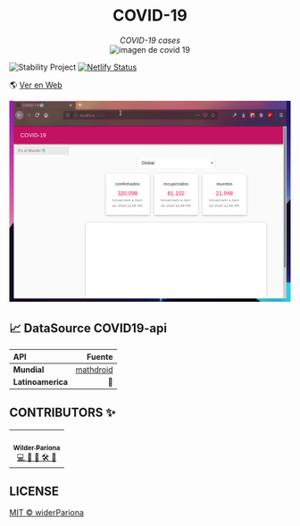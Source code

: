 <h1 align="center">COVID-19</h1>

<p align="center">
  <em>
    COVID-19 cases 
  </em>
  <br/>
  <img src="https://i.ibb.co/7QpKsCX/image.png" alt="imagen de covid 19">
  
</p>

![Stability Project][stability-image]
[![Netlify Status](https://api.netlify.com/api/v1/badges/c164d93e-cb80-41d9-9f90-5a37ba614114/deploy-status)](https://app.netlify.com/sites/covid-19-peru/deploys)

🌎 [Ver en Web](https://covid-19-peru.netlify.app/)

![covid](covid.gif)

## 📈 DataSource COVID19-api

| API               |                                                 Fuente |
| :---------------- | -----------------------------------------------------: |
| **Mundial**       | [mathdroid](https://github.com/mathdroid/covid-19-api) |
| **Latinoamerica** |                                                     🔎 |

## CONTRIBUTORS ✨

<table>
  <tr>
    <td align="center">
      <a href="https://github.com/wilderPariona">
      <img src="https://avatars3.githubusercontent.com/u/46570334?s=460&u=f4431e9164f5d719945b16feb676ddc2a7d9666c&v=4" width="100px;" alt=""/><br /><sub><b>
      Wilder Pariona
      </b></sub></a>
      <br />
      <a href="https://github.com/wilderPariona/devVideos/commits?author=wilderPariona" title="Code">
      💻
      </a> 
      <a href="#design-wilderPariona" title="Design">
      🎨
      </a> 
      <a href="https://github.com/wilderPariona/devVideos/commits?author=wilderPariona" title="Documentation">
      📖
      </a> 
      <a href="#infra-wilderPariona" title="Infrastructure (Hosting, Build-Tools, etc)">
      🛠️
      </a> 
      <a href="#maintenance-wilderPariona" title="Maintenance">
      🚧
      </a> 
    </td>
  </tr>
</table>

## LICENSE

[MIT ](LICENSE) [©️ widerPariona](http://github.com/wilderPariona)

[stability-image]: https://img.shields.io/badge/stability-work_in_progress-lightgrey.svg

